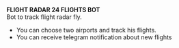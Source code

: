 **FLIGHT RADAR 24 FLIGHTS BOT** <br />
Bot to track flight radar fly. <br />
- You can choose two airports and track his flights. <br />
- You can receive telegram notification about new flights <br />
